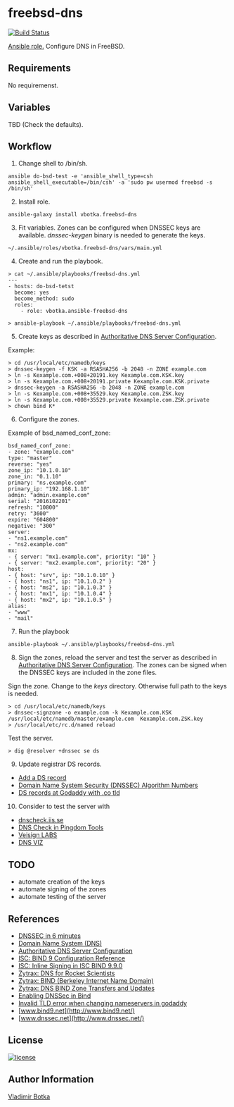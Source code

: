 freebsd-dns
===========

[![Build Status](https://travis-ci.org/vbotka/ansible-freebsd-dns.svg?branch=master)](https://travis-ci.org/vbotka/ansible-freebsd-dns)

[Ansible role.](https://galaxy.ansible.com/vbotka/freebsd-dns/) Configure DNS in FreeBSD.


Requirements
------------

No requiremenst.


Variables
---------

TBD (Check the defaults).


Workflow
--------

1) Change shell to /bin/sh.

```
ansible do-bsd-test -e 'ansible_shell_type=csh ansible_shell_executable=/bin/csh' -a 'sudo pw usermod freebsd -s /bin/sh'
```

2) Install role.

```
ansible-galaxy install vbotka.freebsd-dns
```

3) Fit variables. Zones can be configured when DNSSEC keys are available. *dnssec-keygen* binary is needed to generate the keys.

```
~/.ansible/roles/vbotka.freebsd-dns/vars/main.yml
```

4) Create and run the playbook.

```
> cat ~/.ansible/playbooks/freebsd-dns.yml
---
- hosts: do-bsd-tetst
  become: yes
  become_method: sudo
  roles:
    - role: vbotka.ansible-freebsd-dns
    
> ansible-playbook ~/.ansible/playbooks/freebsd-dns.yml
```

5) Create keys as described in [Authoritative DNS Server Configuration](http://www.freebsd.org/doc/en_US.ISO8859-1/books/handbook/network-dns.html#dns-dnssec-auth).

Example:

```
> cd /usr/local/etc/namedb/keys
> dnssec-keygen -f KSK -a RSASHA256 -b 2048 -n ZONE example.com
> ln -s Kexample.com.+008+20191.key Kexample.com.KSK.key
> ln -s Kexample.com.+008+20191.private Kexample.com.KSK.private
> dnssec-keygen -a RSASHA256 -b 2048 -n ZONE example.com
> ln -s Kexample.com.+008+35529.key Kexample.com.ZSK.key
> ln -s Kexample.com.+008+35529.private Kexample.com.ZSK.private
> chown bind K*
```  

6) Configure the zones.

Example of bsd_named_conf_zone:

```
bsd_named_conf_zone:
- zone: "example.com"
type: "master"
reverse: "yes"
zone_ip: "10.1.0.10"
zone_in: "0.1.10"
primary: "ns.example.com"
primary_ip: "192.168.1.10"
admin: "admin.example.com"
serial: "2016102201"
refresh: "10800"
retry: "3600"
expire: "604800"
negative: "300"
server:
- "ns1.example.com"
- "ns2.example.com"
mx:
- { server: "mx1.example.com", priority: "10" }
- { server: "mx2.example.com", priority: "20" }
host:
- { host: "srv", ip: "10.1.0.10" }
- { host: "ns1", ip: "10.1.0.2" }
- { host: "ms2", ip: "10.1.0.3" }
- { host: "mx1", ip: "10.1.0.4" }
- { host: "mx2", ip: "10.1.0.5" }
alias:
- "www"
- "mail"
```

7) Run the playbook

```
ansible-playbook ~/.ansible/playbooks/freebsd-dns.yml
```

8) Sign the zones, reload the server and test the server as described in [Authoritative DNS Server Configuration](http://www.freebsd.org/doc/en_US.ISO8859-1/books/handbook/network-dns.html#dns-dnssec-auth). The zones can be signed when the DNSSEC keys are included in the zone files.

Sign the zone. Change to the *keys* directory. Otherwise full path to the keys is needed.

```
> cd /usr/local/etc/namedb/keys
> dnssec-signzone -o example.com -k Kexample.com.KSK /usr/local/etc/namedb/master/example.com  Kexample.com.ZSK.key
> /usr/local/etc/rc.d/named reload
```

Test the server.

```
> dig @resolver +dnssec se ds 
```

9) Update registrar DS records.

- [Add a DS record](https://uk.godaddy.com/help/add-a-ds-record-23865)
- [Domain Name System Security (DNSSEC) Algorithm Numbers](http://www.iana.org/assignments/dns-sec-alg-numbers/dns-sec-alg-numbers.xhtml)
- [DS records at Godaddy with .co tld](https://lists.opendnssec.org/pipermail/opendnssec-user/2015-April/003288.html)

10) Consider to test the server with

- [dnscheck.iis.se](http://dnscheck.iis.se/)
- [DNS Check in Pingdom Tools](http://dnscheck.pingdom.com/)
- [Veisign LABS](http://dnssec-debugger.verisignlabs.com/)
- [DNS VIZ](http://dnsviz.net/)


TODO
----
- automate creation of the keys
- automate signing of the zones
- automate testing of the server


References
----------

- [DNSSEC in 6 minutes](http://static.usenix.org/event/lisa08/dnssec_bof.pdf)
- [Domain Name System (DNS)](https://www.freebsd.org/doc/en_US.ISO8859-1/books/handbook/network-dns.html)
- [Authoritative DNS Server Configuration](http://www.freebsd.org/doc/en_US.ISO8859-1/books/handbook/network-dns.html#dns-dnssec-auth)
- [ISC: BIND 9 Configuration Reference](https://ftp.isc.org/isc/bind9/cur/9.10/doc/arm/Bv9ARM.ch06.html)
- [ISC: Inline Signing in ISC BIND 9.9.0](https://kb.isc.org/article/AA-00626/0/Inline-Signing-in-ISC-BIND-9.9.0-Examples.html)
- [Zytrax: DNS for Rocket Scientists](http://www.zytrax.com/books/dns/)
- [Zytrax: BIND (Berkeley Internet Name Domain)](http://www.zytrax.com/books/dns/ch5/)
- [Zytrax: DNS BIND Zone Transfers and Updates](http://www.zytrax.com/books/dns/ch7/xfer.html)
- [Enabling DNSSec in Bind](http://networking.ringofsaturn.com/Unix/dnssec.php)
- [Invalid TLD error when changing nameservers in godaddy](https://www.howtoforge.com/community/threads/invalid-tld-error-when-changing-nameservers-in-godaddy.62932/)
- [www.bind9.net](http://www.bind9.net/)
- [www.dnssec.net](http://www.dnssec.net/)


License
-------

[![license](https://img.shields.io/badge/license-BSD-red.svg)](https://www.freebsd.org/doc/en/articles/bsdl-gpl/article.html)


Author Information
------------------

[Vladimir Botka](https://botka.link)
